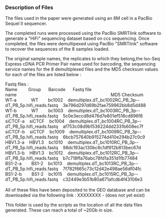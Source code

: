 <h3>Description of Files</h3>

The files used in the paper were generated using an 8M cell in a PacBio Sequel II sequencer.

The completed runs were processed using the PacBio SMRTlink software to generate a "HiFi" sequencing dataset based on ccs sequencing.
Once completed, the files were demultipexed using PacBio "SMRTlink" software to recover the sequences of the 8 samples loaded.

The original sample names, the replicates to which they belong,the Iso-Seq Express cDNA PCR Primer Pair name used for barcoding, the sequencing service names for the 8 demultiplexed files and the MD5 checksum values for each of the files are listed below :</br>

Fastq files :</br>
Name&nbsp;&nbsp;&nbsp;&nbsp;&nbsp;&nbsp;&nbsp;&nbsp;&nbsp;Group&nbsp;&nbsp;&nbsp;&nbsp;&nbsp;&nbsp;Barcode&nbsp;&nbsp;&nbsp;&nbsp;&nbsp;&nbsp;Fastq file name&nbsp;&nbsp;&nbsp;&nbsp;&nbsp;&nbsp;&nbsp;&nbsp;&nbsp;&nbsp;&nbsp;&nbsp;&nbsp;&nbsp;&nbsp;&nbsp;&nbsp;&nbsp;&nbsp;&nbsp;&nbsp;&nbsp;&nbsp;&nbsp;&nbsp;&nbsp;&nbsp;&nbsp;&nbsp;&nbsp;&nbsp;&nbsp;&nbsp;&nbsp;&nbsp;&nbsp;&nbsp;&nbsp;&nbsp;&nbsp;&nbsp;&nbsp;&nbsp;&nbsp;&nbsp;&nbsp;&nbsp;&nbsp;&nbsp;&nbsp;&nbsp;&nbsp;&nbsp;&nbsp;&nbsp;&nbsp;&nbsp;&nbsp;&nbsp;&nbsp;&nbsp;&nbsp;&nbsp;&nbsp;&nbsp;&nbsp;&nbsp;&nbsp;&nbsp;&nbsp;&nbsp;&nbsp;&nbsp;&nbsp;&nbsp;&nbsp;&nbsp;MD5 Checksum</br>
WT-a&nbsp;&nbsp;&nbsp;&nbsp;&nbsp;&nbsp;&nbsp;&nbsp;&nbsp;&nbsp;&nbsp;&nbsp;WT&nbsp;&nbsp;&nbsp;&nbsp;&nbsp;&nbsp;&nbsp;&nbsp;bc1002&nbsp;&nbsp;&nbsp;&nbsp;demultiplex.dT_bc1002RC_PB_3p--dT_PB_5p.hifi_reads.fastq&nbsp;&nbsp;&nbsp;&nbsp;3e796d297d69b2fae759962bb8d5d488</br>
WT-b&nbsp;&nbsp;&nbsp;&nbsp;&nbsp;&nbsp;&nbsp;&nbsp;&nbsp;&nbsp;&nbsp;&nbsp;WT&nbsp;&nbsp;&nbsp;&nbsp;&nbsp;&nbsp;&nbsp;&nbsp;bc1003&nbsp;&nbsp;&nbsp;&nbsp;demultiplex.dT_bc1003RC_PB_3p--dT_PB_5p.hifi_reads.fastq&nbsp;&nbsp;&nbsp;&nbsp;5c0e3eccd8d476d7e801ef518cd896f8</br>
siCTCF-a&nbsp;&nbsp;&nbsp;&nbsp;siCTCF&nbsp;&nbsp;&nbsp;&nbsp;bc1004&nbsp;&nbsp;&nbsp;&nbsp;demultiplex.dT_bc1004RC_PB_3p--dT_PB_5p.hifi_reads.fastq&nbsp;&nbsp;&nbsp;&nbsp;af753c08d9b1536224dd2331b608ec7f</br>
siCTCF-b&nbsp;&nbsp;&nbsp;&nbsp;siCTCF&nbsp;&nbsp;&nbsp;&nbsp;bc1009&nbsp;&nbsp;&nbsp;&nbsp;demultiplex.dT_bc1009RC_PB_3p--dT_PB_5p.hifi_reads.fastq&nbsp;&nbsp;&nbsp;&nbsp;6bcb757640b915274d410e294b27c0c9</br>
HBV1.3-a&nbsp;&nbsp;&nbsp;&nbsp;HBV1.3&nbsp;&nbsp;&nbsp;&nbsp;bc1010&nbsp;&nbsp;&nbsp;&nbsp;demultiplex.dT_bc1010RC_PB_3p--dT_PB_5p.hifi_reads.fastq&nbsp;&nbsp;&nbsp;&nbsp;98dc193ac130bc8c1df912b813bec67d</br>
HBV1.3-b&nbsp;&nbsp;&nbsp;&nbsp;HBV1.3&nbsp;&nbsp;&nbsp;&nbsp;bc1012&nbsp;&nbsp;&nbsp;&nbsp;demultiplex.dT_bc1012RC_PB_3p--dT_PB_5p.hifi_reads.fastq&nbsp;&nbsp;&nbsp;&nbsp;b7c718ffa76abc78fd1a351d1fb77484</br>
BS1-2-a&nbsp;&nbsp;&nbsp;&nbsp;&nbsp;&nbsp;&nbsp;&nbsp;BS1-2&nbsp;&nbsp;&nbsp;&nbsp;bc1013&nbsp;&nbsp;&nbsp;&nbsp;demultiplex.dT_bc1013RC_PB_3p--dT_PB_5p.hifi_reads.fastq&nbsp;&nbsp;&nbsp;&nbsp;7f782f665c73c12d42e498ae56df04fc</br>
BS1-2-b&nbsp;&nbsp;&nbsp;&nbsp;&nbsp;&nbsp;&nbsp;&nbsp;BS1-2&nbsp;&nbsp;&nbsp;&nbsp;bc1015&nbsp;&nbsp;&nbsp;&nbsp;demultiplex.dT_bc1015RC_PB_3p--dT_PB_5p.hifi_reads.fastq&nbsp;&nbsp;&nbsp;&nbsp;c32449e3b51b80a671afcdb4f43106e3</br>
</br>
All of these files have been deposited to the GEO database and can be downloaded via the following link : XXXXXXXX - (does not yet exist)

This folder is used by the scripts as the location of all the data files generated. These can reach a total of ~20Gb in size.
